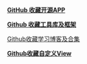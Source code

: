 [**GitHub 收藏开源APP**](https://github.com/ncxnbrwa/GithubStar/blob/master/GitHub%20%E6%94%B6%E8%97%8F%E5%BC%80%E6%BA%90APP.md)



[**Github 收藏工具库及框架**](https://github.com/ncxnbrwa/GithubStar/blob/master/Github%20%E6%94%B6%E8%97%8F%E5%B7%A5%E5%85%B7%E5%BA%93%E5%8F%8A%E6%A1%86%E6%9E%B6.md)



[Github收藏学习博客及合集](https://github.com/ncxnbrwa/GithubStar/blob/master/Github%E6%94%B6%E8%97%8F%E5%AD%A6%E4%B9%A0%E5%8D%9A%E5%AE%A2%E5%8F%8A%E5%90%88%E9%9B%86.md)



[**Github收藏自定义View**](https://github.com/ncxnbrwa/GithubStar/blob/master/Github%E6%94%B6%E8%97%8F%E8%87%AA%E5%AE%9A%E4%B9%89View.md)

